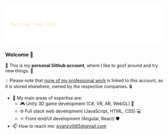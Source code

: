 <a href=#><img src="anim-wave.svg"></a>

### Welcome 🎉

🚀 This is my **personal Github account**, where I like to goof around and try new things. 🧪

💡 Please note that <u>none of my professional work</u> is linked to this account, as it is stored elsewhere, owned by the respective companies. 🔒

- 🔭 My main areas of expertise are:
  - 🎮 Unity 3D game development (C#, VR, AR, WebGL) 👾
  - 🌐 Full stack web development (JavaScript, HTML, CSS) 💻
  - ⚛️ Front-end/UI development (Angular, React) 🛡️
- 📫 How to reach me: pvanzyl065@gmail.com
